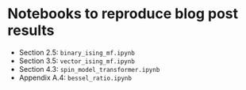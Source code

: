 # Notebooks to reproduce blog post results

- Section 2.5: `binary_ising_mf.ipynb`
- Section 3.5: `vector_ising_mf.ipynb`
- Section 4.3: `spin_model_transformer.ipynb`
- Appendix A.4: `bessel_ratio.ipynb`